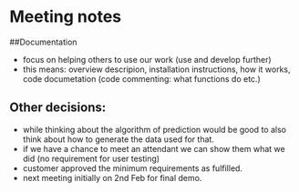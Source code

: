 # Meeting notes

##Documentation
* focus on helping others to use our work (use and develop further)
* this means: overview descripion, installation instructions, how it works, code documetation (code commenting: what functions do etc.)

## Other decisions:
* while thinking about the algorithm of prediction would be good to also think about how to generate the data used for that.
* if we have a chance to meet an attendant we can show them what we did (no requirement for user testing)
* customer approved the minimum requirements as fulfilled.
* next meeting initially on 2nd Feb for final demo.

